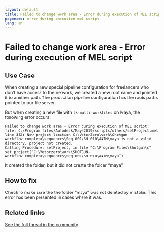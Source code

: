 ```yaml
---
layout: default
title: Failed to change work area - Error during execution of MEL script
pagename: error-during-execution-mel-script
lang: en
---
```


# Failed to change work area - Error during execution of MEL script

## Use Case

When creating a new special pipeline configuration for freelancers who don’t have access to the network, we created a new root name and pointed it to another path. The production pipeline configuration has the roots paths pointed to our file server.

But when creating a new file with `tk-multi-workfiles` on Maya, the following error occurs:

```
Failed to change work area - Error during execution of MEL script: file: C:/Program files/Autodesk/Maya2019/scripts/others/setProject.mel line 332: New project location C:\VetorZero\work\Shotgun-workflow_completo\sequences\Seq_001\SH_010\ANIM\maya is not a valid directory, project not created.
Calling Procedure: setProject, in file “C:\Program Files\Shotgun\c” set project(“C:\Vetorzero\work\SHOTGUN-workflow_completo\sequences\Seq_001\SH_010\ANIM\maya”)
```

It created the folder, but it did not create the folder “maya”.

## How to fix

Check to make sure the the folder “maya” was not deleted by mistake. This error has been presented in cases where it was.

## Related links

[See the full thread in the community](https://community.shotgridsoftware.com/t/new-file-maya-action-error/8225)